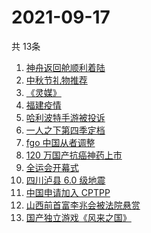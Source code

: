 # 2021-09-17
  共 13条

  <!-- BEGIN -->
  <!-- 最后更新时间:Fri Sep 17 2021 09:10:10 GMT+0000 (Coordinated Universal Time) -->
  1. [神舟返回舱顺利着陆](https://www.zhihu.com/search?q=神舟十二)
1. [中秋节礼物推荐](https://www.zhihu.com/search?q=中秋节礼物)
1. [《灵媒》](https://www.zhihu.com/search?q=灵媒)
1. [福建疫情](https://www.zhihu.com/search?q=福建疫情)
1. [哈利波特手游被投诉](https://www.zhihu.com/search?q=哈利波特魔法觉醒)
1. [一人之下第四季定档](https://www.zhihu.com/search?q=一人之下)
1. [fgo 中国从者调整](https://www.zhihu.com/search?q=fgo)
1. [ 120 万国产抗癌神药上市](https://www.zhihu.com/search?q=国产抗癌神药)
1. [全运会开幕式](https://www.zhihu.com/search?q=全运会)
1. [四川泸县 6.0 级地震](https://www.zhihu.com/search?q=泸县)
1. [中国申请加入 CPTPP](https://www.zhihu.com/search?q=cptpp)
1. [山西前首富李兆会被法院悬赏](https://www.zhihu.com/search?q=李兆会)
1. [国产独立游戏《风来之国》](https://www.zhihu.com/search?q=风来之国)
  <!-- END -->
  